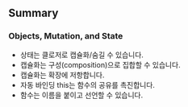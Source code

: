 ## Summary

### Objects, Mutation, and State
- 상태는 클로저로 캡슐화/숨길 수 있습니다.
- 캡슐화는 구성(composition)으로 집합할 수 있습니다.
- 캡슐화는 확장에 저항합니다.
- 자동 바인딩 this는 함수의 공유를 촉진합니다.
- 함수는 이름을 붙이고 선언할 수 있습니다.
